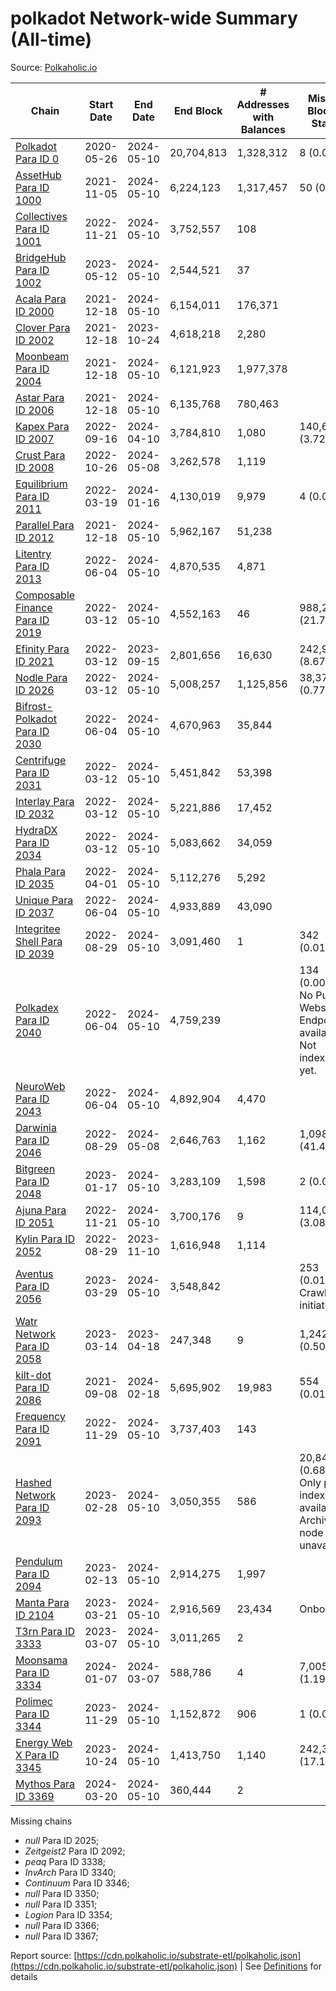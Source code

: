 # polkadot Network-wide Summary (All-time)

Source: [Polkaholic.io](https://polkaholic.io)


| Chain            | Start Date | End Date | End Block | # Addresses with Balances | Missing Blocks / Status |
| ---------------- | ---------- | ---------| --------- | ------------------------- | ----------------------- |
| [Polkadot Para ID 0](/polkadot/0-polkadot) | 2020-05-26 | 2024-05-10 | 20,704,813 |  1,328,312 | 8 (0.00%)  |
| [AssetHub Para ID 1000](/polkadot/1000-assethub) | 2021-11-05 | 2024-05-10 | 6,224,123 |  1,317,457 | 50 (0.00%)  |
| [Collectives Para ID 1001](/polkadot/1001-collectives) | 2022-11-21 | 2024-05-10 | 3,752,557 |  108 |    |
| [BridgeHub Para ID 1002](/polkadot/1002-bridgehub) | 2023-05-12 | 2024-05-10 | 2,544,521 |  37 |    |
| [Acala Para ID 2000](/polkadot/2000-acala) | 2021-12-18 | 2024-05-10 | 6,154,011 |  176,371 |    |
| [Clover Para ID 2002](/polkadot/2002-clover) | 2021-12-18 | 2023-10-24 | 4,618,218 |  2,280 |    |
| [Moonbeam Para ID 2004](/polkadot/2004-moonbeam) | 2021-12-18 | 2024-05-10 | 6,121,923 |  1,977,378 |    |
| [Astar Para ID 2006](/polkadot/2006-astar) | 2021-12-18 | 2024-05-10 | 6,135,768 |  780,463 |    |
| [Kapex Para ID 2007](/polkadot/2007-kapex) | 2022-09-16 | 2024-04-10 | 3,784,810 |  1,080 | 140,668 (3.72%)  |
| [Crust Para ID 2008](/polkadot/2008-crust) | 2022-10-26 | 2024-05-08 | 3,262,578 |  1,119 |    |
| [Equilibrium Para ID 2011](/polkadot/2011-equilibrium) | 2022-03-19 | 2024-01-16 | 4,130,019 |  9,979 | 4 (0.00%)  |
| [Parallel Para ID 2012](/polkadot/2012-parallel) | 2021-12-18 | 2024-05-10 | 5,962,167 |  51,238 |    |
| [Litentry Para ID 2013](/polkadot/2013-litentry) | 2022-06-04 | 2024-05-10 | 4,870,535 |  4,871 |    |
| [Composable Finance Para ID 2019](/polkadot/2019-composable) | 2022-03-12 | 2024-05-10 | 4,552,163 |  46 | 988,229 (21.71%)  |
| [Efinity Para ID 2021](/polkadot/2021-efinity) | 2022-03-12 | 2023-09-15 | 2,801,656 |  16,630 | 242,949 (8.67%)  |
| [Nodle Para ID 2026](/polkadot/2026-nodle) | 2022-03-12 | 2024-05-10 | 5,008,257 |  1,125,856 | 38,374 (0.77%)  |
| [Bifrost-Polkadot Para ID 2030](/polkadot/2030-bifrost) | 2022-06-04 | 2024-05-10 | 4,670,963 |  35,844 |    |
| [Centrifuge Para ID 2031](/polkadot/2031-centrifuge) | 2022-03-12 | 2024-05-10 | 5,451,842 |  53,398 |    |
| [Interlay Para ID 2032](/polkadot/2032-interlay) | 2022-03-12 | 2024-05-10 | 5,221,886 |  17,452 |    |
| [HydraDX Para ID 2034](/polkadot/2034-hydradx) | 2022-03-12 | 2024-05-10 | 5,083,662 |  34,059 |    |
| [Phala Para ID 2035](/polkadot/2035-phala) | 2022-04-01 | 2024-05-10 | 5,112,276 |  5,292 |    |
| [Unique Para ID 2037](/polkadot/2037-unique) | 2022-06-04 | 2024-05-10 | 4,933,889 |  43,090 |    |
| [Integritee Shell Para ID 2039](/polkadot/2039-integritee) | 2022-08-29 | 2024-05-10 | 3,091,460 |  1 | 342 (0.01%)  |
| [Polkadex Para ID 2040](/polkadot/2040-polkadex) | 2022-06-04 | 2024-05-10 | 4,759,239 |   | 134 (0.00%) No Public Websocket Endpoint available: Not indexing yet. |
| [NeuroWeb Para ID 2043](/polkadot/2043-neuroweb) | 2022-06-04 | 2024-05-10 | 4,892,904 |  4,470 |    |
| [Darwinia Para ID 2046](/polkadot/2046-darwinia) | 2022-08-29 | 2024-05-08 | 2,646,763 |  1,162 | 1,098,047 (41.49%)  |
| [Bitgreen Para ID 2048](/polkadot/2048-bitgreen) | 2023-01-17 | 2024-05-10 | 3,283,109 |  1,598 | 2 (0.00%)  |
| [Ajuna Para ID 2051](/polkadot/2051-ajuna) | 2022-11-21 | 2024-05-10 | 3,700,176 |  9 | 114,050 (3.08%)  |
| [Kylin Para ID 2052](/polkadot/2052-kylin) | 2022-08-29 | 2023-11-10 | 1,616,948 |  1,114 |    |
| [Aventus Para ID 2056](/polkadot/2056-aventus) | 2023-03-29 | 2024-05-10 | 3,548,842 |   | 253 (0.01%) Crawling initiated |
| [Watr Network Para ID 2058](/polkadot/2058-watr) | 2023-03-14 | 2023-04-18 | 247,348 |  9 | 1,242 (0.50%)  |
| [kilt-dot Para ID 2086](/polkadot/2086-kilt) | 2021-09-08 | 2024-02-18 | 5,695,902 |  19,983 | 554 (0.01%)  |
| [Frequency Para ID 2091](/polkadot/2091-frequency) | 2022-11-29 | 2024-05-10 | 3,737,403 |  143 |    |
| [Hashed Network Para ID 2093](/polkadot/2093-hashed) | 2023-02-28 | 2024-05-10 | 3,050,355 |  586 | 20,845 (0.68%) Only partial index available: Archive node unavailable |
| [Pendulum Para ID 2094](/polkadot/2094-pendulum) | 2023-02-13 | 2024-05-10 | 2,914,275 |  1,997 |    |
| [Manta Para ID 2104](/polkadot/2104-manta) | 2023-03-21 | 2024-05-10 | 2,916,569 |  23,434 |   Onboarding |
| [T3rn Para ID 3333](/polkadot/3333-t3rn) | 2023-03-07 | 2024-05-10 | 3,011,265 |  2 |    |
| [Moonsama Para ID 3334](/polkadot/3334-moonsama) | 2024-01-07 | 2024-03-07 | 588,786 |  4 | 7,005 (1.19%)  |
| [Polimec Para ID 3344](/polkadot/3344-polimec) | 2023-11-29 | 2024-05-10 | 1,152,872 |  906 | 1 (0.00%)  |
| [Energy Web X Para ID 3345](/polkadot/3345-energywebx) | 2023-10-24 | 2024-05-10 | 1,413,750 |  1,140 | 242,304 (17.14%)  |
| [Mythos Para ID 3369](/polkadot/3369-mythos) | 2024-03-20 | 2024-05-10 | 360,444 |  2 |    |

Missing chains


* *null* Para ID 2025; 
* *Zeitgeist2* Para ID 2092; 
* *peaq* Para ID 3338; 
* *InvArch* Para ID 3340; 
* *Continuum* Para ID 3346; 
* *null* Para ID 3350; 
* *null* Para ID 3351; 
* *Logion* Para ID 3354; 
* *null* Para ID 3366; 
* *null* Para ID 3367; 

Report source: [https://cdn.polkaholic.io/substrate-etl/polkaholic.json](https://cdn.polkaholic.io/substrate-etl/polkaholic.json) | See [Definitions](/DEFINITIONS.md) for details
